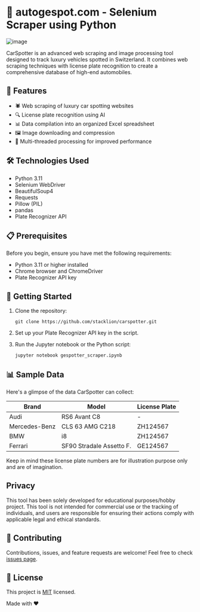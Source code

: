 # 🚗 autogespot.com - Selenium Scraper using Python 

![image](https://i.imgur.com/nFUEc1x.png)

CarSpotter is an advanced web scraping and image processing tool designed to track luxury vehicles spotted in Switzerland. It combines web scraping techniques with license plate recognition to create a comprehensive database of high-end automobiles.

## 🌟 Features

- 🕷️ Web scraping of luxury car spotting websites
- 🔍 License plate recognition using AI
- 📊 Data compilation into an organized Excel spreadsheet
- 🖼️ Image downloading and compression
- 🚀 Multi-threaded processing for improved performance

## 🛠️ Technologies Used

- Python 3.11
- Selenium WebDriver
- BeautifulSoup4
- Requests
- Pillow (PIL)
- pandas
- Plate Recognizer API

## 📋 Prerequisites

Before you begin, ensure you have met the following requirements:

- Python 3.11 or higher installed
- Chrome browser and ChromeDriver
- Plate Recognizer API key

## 🚀 Getting Started

1. Clone the repository:
   ```
   git clone https://github.com/stacklion/carspotter.git
   ```
2. Set up your Plate Recognizer API key in the script.

3. Run the Jupyter notebook or the Python script:
   ```
   jupyter notebook gespotter_scraper.ipynb
   ```

## 📊 Sample Data

Here's a glimpse of the data CarSpotter can collect:

| Brand         | Model                    | License Plate |
|---------------|--------------------------|---------------|
| Audi          | RS6 Avant C8             | -             |
| Mercedes-Benz | CLS 63 AMG C218          | ZH124567      |
| BMW           | i8                       | ZH124567      |
| Ferrari       | SF90 Stradale Assetto F. | GE124567      |

Keep in mind these license plate numbers are for illustration purpose only and are of imagination.

## Privacy

This tool has been solely developed for educational purposes/hobby project.
This tool is not intended for commercial use or the tracking of individuals, and users are responsible for ensuring their actions comply with applicable legal and ethical standards.

## 🤝 Contributing

Contributions, issues, and feature requests are welcome! Feel free to check [issues page](https://github.com/stacklion/carspotter/issues).

## 📝 License

This project is [MIT](https://choosealicense.com/licenses/mit/) licensed.

Made with ❤️

